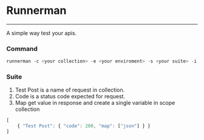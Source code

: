 # Runnerman
___

A simple way test your apis.

### Command

```javascript
runnerman -c <your collection> -e <your enviroment> -s <your suite> -i <optinal interation count>
```

### Suite
1. Test Post is a name of request in collection.
2. Code is a status code expected for request.
3. Map get value in response and create a single variable in scope collection
```javascript
[
	{ "Test Post": { "code": 200, "map": ["json"] } }
]
```